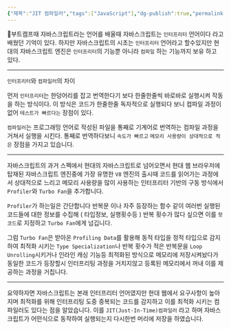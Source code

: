```yaml
---
{"제목":"JIT 컴파일러","tags":["JavaScript"],"dg-publish":true,"permalink":"/공부/Frontend/JIT 컴파일러/","dgPassFrontmatter":true,"updated":"2025-05-04T19:59:27.819+09:00"}
---
```


부트캠프때 자바스크립트라는 언어를 배울때 자바스크립트는 `인터프리터` 언어이다 라고 배웠던 기억이 있다.
하지만 자바스크립트의 시초는 `인터프리터` 언어라고 할수있지만 현대의 자바스크립트 엔진은 `인터프리터`의 기능뿐 아니라 `컴파일` 하는 기능까지 보유 하고 있다.

---
`인터프리터`와 `컴파일러`의 차이

먼저 `인터프리터`는 한덩어리를 잡고 번역한다기 보다 한줄한줄씩 바로바로 실행시켜 작동을 하는 방식이다. 이 방식은 코드가 한줄한줄 독자적으로 실행되다 보니 컴파일 과정이 없어 `테스트가 빠르다는` 장점이 있다.

`컴파일러`는 프로그래밍 언어로 작성된 파일을 통째로 기계어로 번역하는 컴파일 과정을 거쳐서 실행을 시킨다.  통째로 번역하다보니 `속도가 빠르고` `메모리 사용량이 상대적으로 적은` 장점을 가지고 있습니다.

---

자바스크립트의 과거 스펙에서 현대의 자바스크립트로 넘어오면서 현대 웹 브라우저에 탑재된 자바스크립트 엔진중에 가장 유명한 `V8` 엔진의 출시때 코드를 읽어가는 과정에서 상대적으로 느리고 메모리 사용량을 많이 사용하는 인터프리터 기반의 구동 방식에서 `Profiler`와 `Turbo Fan`을 추가합니다.

`Profiler`가 하는일은 간단합니다 반복문 이나 자주 등장하는 함수 같이 여러번 실행된 코드들에 대한 정보를 수집해 ( 타입정보, 실행횟수등 ) 반복 횟수가 많다 싶으면 이를 `핫 코드`로 지정하고 `Turbo Fan`에게 넘깁니다.

그럼 `Turbo Fan`은 받아온 `Profiling Data`를 활용해 동적 타입을 정적 타입으로 감지하여 최적화 시키는 `Type Specialization`나 반복 횟수가 적은 반복문을 `Loop Unrolling`시키거나 인라인 캐싱 기능등 최적화된 방식으로 메모리에 저장시켜놨다가 동일한 코드가 등장할시 인터프리팅 과정을 거치지않고 등록된 메모리에서 꺼내 이를 제공하는 과정을 거칩니다.

---

요약하자면 자바스크립트는 본래 인터프리터 언어였지만 현대 웹에서 요구사항이 높아지며 최적화를 위해 인터프리팅 도중 중복되는 코드를 감지하고 이를 최적화 시키는 컴파일러도 있다는 점을 알았습니다.
이를 `JIT(Just-In-Time)컴파일러` 라고 하며 자바스크립트가 어떤식으로 동작하여 실행되는지 다시한번 머리에 저장을 하였습니다.